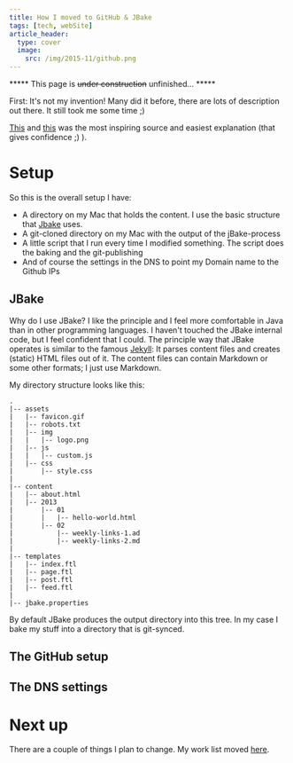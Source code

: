 ```yaml
---
title: How I moved to GitHub & JBake
tags: [tech, webSite]
article_header:
  type: cover
  image:
    src: /img/2015-11/github.png
---
```


***** This page is ~~under construction~~ unfinished... *****

First: It's not my invention! Many did it before, there are lots of description out there. It still took me some time ;)

[This](http://alexcican.com/post/guide-hosting-website-dropbox-github/) and [this](http://alexcican.com/post/blog-dropbox-scriptogram) was the most inspiring source and easiest explanation (that gives confidence ;) ).

# Setup 

So this is the overall setup I have:

- A directory on my Mac that holds the content. I use the basic structure that [Jbake](http://jbake.org) uses.
- A git-cloned directory on my Mac with the output of the jBake-process
- A little script that I run every time I modified something. The script does the baking and the git-publishing
- And of course the settings in the DNS to point my Domain name to the Github IPs

## JBake
Why do I use JBake? I like the principle and I feel more comfortable in Java than in other programming languages. I haven't touched the JBake internal code, but I feel confident that I could.
The principle way that JBake operates is similar to the famous [Jekyll](https://jekyllrb.com/): It parses content files and creates (static) HTML files out of it. The content files can contain Markdown or some other formats; I just use Markdown.

My directory structure looks like this:

```
.
|-- assets
|   |-- favicon.gif
|   |-- robots.txt
|   |-- img
|   |   |-- logo.png
|   |-- js
|   |   |-- custom.js
|   |-- css
|       |-- style.css
|
|-- content
|   |-- about.html
|   |-- 2013
|       |-- 01
|       |   |-- hello-world.html
|       |-- 02 
|           |-- weekly-links-1.ad
|           |-- weekly-links-2.md
|
|-- templates
|   |-- index.ftl
|   |-- page.ftl
|   |-- post.ftl
|   |-- feed.ftl
|
|-- jbake.properties
```

By default JBake produces the output directory into this tree. In my case I bake my stuff into a directory that is git-synced.

## The GitHub setup

## The DNS settings

# Next up

There are a couple of things I plan to change. My work list moved [here]({{site.baseurl}}/todo).
